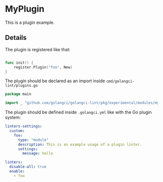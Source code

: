 # MyPlugin

This is a plugin example.

## Details

The plugin is registered like that:

```go

func init() {
	register.Plugin("foo", New)
}

```

The plugin should be declared as an import inside `cmd/golangci-lint/plugins.go`

```go
package main

import _ "github.com/golangci/golangci-lint/pkg/experimental/modules/myplugin"
```

The plugin should be defined inside `.golangci.yml` like with the Go plugin system:

```yaml
linters-settings:
  custom:
    foo:
      type: "module"
      description: This is an example usage of a plugin linter.
      settings:
        message: hello

linters:
  disable-all: true
  enable:
    - foo
```
